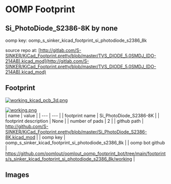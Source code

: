 # OOMP Footprint  
## Si_PhotoDiode_S2386-8K  by none  
  
oomp key: oomp_s_sinker_kicad_footprint_si_photodiode_s2386_8k  
  
source repo at: [http://gitlab.com/S-SINKER/KiCad_Footprint.pretty/blob/master/TVS_DIODE_5.0SMDJ_(DO-214AB).kicad_mod](http://gitlab.com/S-SINKER/KiCad_Footprint.pretty/blob/master/TVS_DIODE_5.0SMDJ_(DO-214AB).kicad_mod)  
## Footprint  
  
[![working_kicad_pcb_3d.png](working_kicad_pcb_3d_600.png)](working_kicad_pcb_3d.png)  
  
[![working.png](working_600.png)](working.png)  
| name | value | 
| --- | --- | 
| footprint name | Si_PhotoDiode_S2386-8K | 
| footprint description | None | 
| number of pads | 2 | 
| github path | http://github.com/S-SINKER/KiCad_Footprint.pretty/blob/master/Si_PhotoDiode_S2386-8K.kicad_mod | 
| oomp key | oomp_s_sinker_kicad_footprint_si_photodiode_s2386_8k | 
| oomp bot github | https://github.com/oomlout/oomlout_oomp_footprint_bot/tree/main/footprints/s_sinker_kicad_footprint_si_photodiode_s2386_8k/working | 
## Images  
